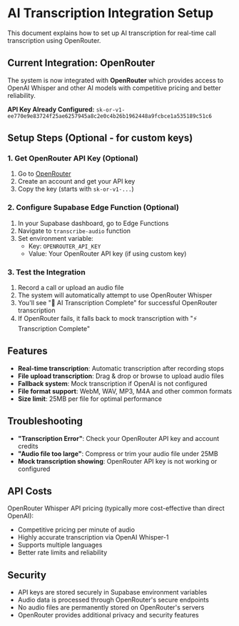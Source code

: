 # AI Transcription Integration Setup

This document explains how to set up AI transcription for real-time call transcription using OpenRouter.

## Current Integration: OpenRouter

The system is now integrated with **OpenRouter** which provides access to OpenAI Whisper and other AI models with competitive pricing and better reliability.

**API Key Already Configured:** `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`

## Setup Steps (Optional - for custom keys)

### 1. Get OpenRouter API Key (Optional)

1. Go to [OpenRouter](https://openrouter.ai/)
2. Create an account and get your API key
3. Copy the key (starts with `sk-or-v1-...`)

### 2. Configure Supabase Edge Function (Optional)

1. In your Supabase dashboard, go to Edge Functions
2. Navigate to `transcribe-audio` function
3. Set environment variable:
   - Key: `OPENROUTER_API_KEY`
   - Value: Your OpenRouter API key (if using custom key)

### 3. Test the Integration

1. Record a call or upload an audio file
2. The system will automatically attempt to use OpenRouter Whisper
3. You'll see "🎯 AI Transcription Complete" for successful OpenRouter transcription
4. If OpenRouter fails, it falls back to mock transcription with "⚡ Transcription Complete"

## Features

- **Real-time transcription**: Automatic transcription after recording stops
- **File upload transcription**: Drag & drop or browse to upload audio files
- **Fallback system**: Mock transcription if OpenAI is not configured
- **File format support**: WebM, WAV, MP3, M4A and other common formats
- **Size limit**: 25MB per file for optimal performance

## Troubleshooting

- **"Transcription Error"**: Check your OpenRouter API key and account credits
- **"Audio file too large"**: Compress or trim your audio file under 25MB
- **Mock transcription showing**: OpenRouter API key is not working or configured

## API Costs

OpenRouter Whisper API pricing (typically more cost-effective than direct OpenAI):
- Competitive pricing per minute of audio
- Highly accurate transcription via OpenAI Whisper-1
- Supports multiple languages
- Better rate limits and reliability

## Security

- API keys are stored securely in Supabase environment variables
- Audio data is processed through OpenRouter's secure endpoints
- No audio files are permanently stored on OpenRouter's servers
- OpenRouter provides additional privacy and security features
